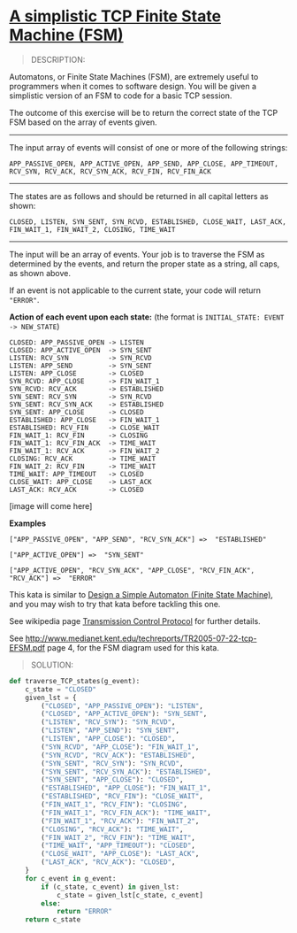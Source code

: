 # [A simplistic TCP Finite State Machine (FSM)](https://www.codewars.com/kata/54acc128329e634e9a000362)

> DESCRIPTION:

Automatons, or Finite State Machines (FSM), are extremely useful to programmers when it comes to software design. You will be given a simplistic version of an FSM to code for a basic TCP session.

The outcome of this exercise will be to return the correct state of the TCP FSM based on the array of events given.

---

The input array of events will consist of one or more of the following strings:

```
APP_PASSIVE_OPEN, APP_ACTIVE_OPEN, APP_SEND, APP_CLOSE, APP_TIMEOUT, RCV_SYN, RCV_ACK, RCV_SYN_ACK, RCV_FIN, RCV_FIN_ACK
```

---

The states are as follows and should be returned in all capital letters as shown:

```
CLOSED, LISTEN, SYN_SENT, SYN_RCVD, ESTABLISHED, CLOSE_WAIT, LAST_ACK, FIN_WAIT_1, FIN_WAIT_2, CLOSING, TIME_WAIT
```

---


The input will be an array of events. Your job is to traverse the FSM as determined by the events, and return the proper state as a string, all caps, as shown above.

If an event is not applicable to the current state, your code will return `"ERROR"`.

**Action of each event upon each state:**
(the format is `INITIAL_STATE: EVENT -> NEW_STATE`)

```
CLOSED: APP_PASSIVE_OPEN -> LISTEN
CLOSED: APP_ACTIVE_OPEN  -> SYN_SENT
LISTEN: RCV_SYN          -> SYN_RCVD
LISTEN: APP_SEND         -> SYN_SENT
LISTEN: APP_CLOSE        -> CLOSED
SYN_RCVD: APP_CLOSE      -> FIN_WAIT_1
SYN_RCVD: RCV_ACK        -> ESTABLISHED
SYN_SENT: RCV_SYN        -> SYN_RCVD
SYN_SENT: RCV_SYN_ACK    -> ESTABLISHED
SYN_SENT: APP_CLOSE      -> CLOSED
ESTABLISHED: APP_CLOSE   -> FIN_WAIT_1
ESTABLISHED: RCV_FIN     -> CLOSE_WAIT
FIN_WAIT_1: RCV_FIN      -> CLOSING
FIN_WAIT_1: RCV_FIN_ACK  -> TIME_WAIT
FIN_WAIT_1: RCV_ACK      -> FIN_WAIT_2
CLOSING: RCV_ACK         -> TIME_WAIT
FIN_WAIT_2: RCV_FIN      -> TIME_WAIT
TIME_WAIT: APP_TIMEOUT   -> CLOSED
CLOSE_WAIT: APP_CLOSE    -> LAST_ACK
LAST_ACK: RCV_ACK        -> CLOSED
```
[image will come here]

**Examples**
```
["APP_PASSIVE_OPEN", "APP_SEND", "RCV_SYN_ACK"] =>  "ESTABLISHED"

["APP_ACTIVE_OPEN"] =>  "SYN_SENT"

["APP_ACTIVE_OPEN", "RCV_SYN_ACK", "APP_CLOSE", "RCV_FIN_ACK", "RCV_ACK"] =>  "ERROR"
```

This kata is similar to [Design a Simple Automaton (Finite State Machine)](https://www.codewars.com/kata/design-a-simple-automaton-finite-state-machine), and you may wish to try that kata before tackling this one.

See wikipedia page [Transmission Control Protocol](http://en.wikipedia.org/wiki/Transmission_Control_Protocol) for further details.

See http://www.medianet.kent.edu/techreports/TR2005-07-22-tcp-EFSM.pdf page 4, for the FSM diagram used for this kata.




> SOLUTION:

```py
def traverse_TCP_states(g_event):
    c_state = "CLOSED"
    given_lst = {
        ("CLOSED", "APP_PASSIVE_OPEN"): "LISTEN",
        ("CLOSED", "APP_ACTIVE_OPEN"): "SYN_SENT",
        ("LISTEN", "RCV_SYN"): "SYN_RCVD",
        ("LISTEN", "APP_SEND"): "SYN_SENT",
        ("LISTEN", "APP_CLOSE"): "CLOSED",
        ("SYN_RCVD", "APP_CLOSE"): "FIN_WAIT_1",
        ("SYN_RCVD", "RCV_ACK"): "ESTABLISHED",
        ("SYN_SENT", "RCV_SYN"): "SYN_RCVD",
        ("SYN_SENT", "RCV_SYN_ACK"): "ESTABLISHED",
        ("SYN_SENT", "APP_CLOSE"): "CLOSED",
        ("ESTABLISHED", "APP_CLOSE"): "FIN_WAIT_1",
        ("ESTABLISHED", "RCV_FIN"): "CLOSE_WAIT",
        ("FIN_WAIT_1", "RCV_FIN"): "CLOSING",
        ("FIN_WAIT_1", "RCV_FIN_ACK"): "TIME_WAIT",
        ("FIN_WAIT_1", "RCV_ACK"): "FIN_WAIT_2",
        ("CLOSING", "RCV_ACK"): "TIME_WAIT",
        ("FIN_WAIT_2", "RCV_FIN"): "TIME_WAIT",
        ("TIME_WAIT", "APP_TIMEOUT"): "CLOSED",
        ("CLOSE_WAIT", "APP_CLOSE"): "LAST_ACK",
        ("LAST_ACK", "RCV_ACK"): "CLOSED",
    }
    for c_event in g_event:
        if (c_state, c_event) in given_lst:
            c_state = given_lst[c_state, c_event]
        else:
            return "ERROR"
    return c_state
```